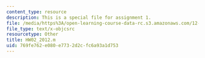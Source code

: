 ```yaml
---
content_type: resource
description: This is a special file for assignment 1.
file: /media/https%3A/open-learning-course-data-rc.s3.amazonaws.com/12-540-principles-of-the-global-positioning-system-spring-2012/769fe762e080e7732d2cfc6a93a1d753_HW02_2012.m
file_type: text/x-objcsrc
resourcetype: Other
title: HW02_2012.m
uid: 769fe762-e080-e773-2d2c-fc6a93a1d753
---
```

